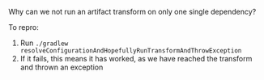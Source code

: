 Why can we not run an artifact transform on only one single dependency?

To repro:

1. Run `./gradlew resolveConfigurationAndHopefullyRunTransformAndThrowException`
2. If it fails, this means it has worked, as we have reached the transform and thrown an exception  